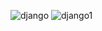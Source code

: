 
![django](https://user-images.githubusercontent.com/94627774/169283715-bcc110c6-34dc-4bac-85a3-2c738ca78a2b.png)
![django1](https://user-images.githubusercontent.com/94627774/169283709-64fdb492-6edc-4048-9ded-8142eff2c40f.png)
